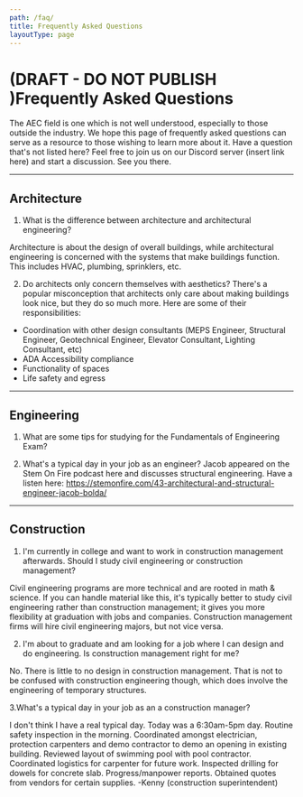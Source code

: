 ```yaml
---
path: /faq/
title: Frequently Asked Questions
layoutType: page
---
```



# (DRAFT - DO NOT PUBLISH )Frequently Asked Questions

The AEC field is one which is not well understood, especially to those outside the industry. We hope this page of frequently asked questions can serve as a resource to those wishing to learn more about it. Have a question that's not listed here? Feel free to join us on our Discord server (insert link here) and start a discussion. See you there.


<hr>

## Architecture

1. What is the difference between architecture and architectural engineering?

Architecture is about the design of overall buildings, while architectural engineering is concerned with the systems that make buildings function. This includes HVAC, plumbing, sprinklers, etc.

2. Do architects only concern themselves with aesthetics?
There's a popular misconception that architects only care about making buildings look nice, but they do so much more. Here are some of their responsibilities:
- Coordination with other design consultants (MEPS Engineer, Structural Engineer, Geotechnical Engineer, Elevator Consultant, Lighting Consultant, etc)
- ADA Accessibility compliance
- Functionality of spaces
- Life safety and egress

<hr>

## Engineering

1. What are some tips for studying for the Fundamentals of Engineering Exam?

2. What's a typical day in your job as an engineer?
Jacob appeared on the Stem On Fire podcast here and discusses structural engineering. Have a listen here: https://stemonfire.com/43-architectural-and-structural-engineer-jacob-bolda/

<hr>

## Construction

1. I'm currently in college and want to work in construction management afterwards. Should I study civil engineering or construction management?

Civil engineering programs are more technical and are rooted in math & science. If you can handle material like this, it's typically better to study civil engineering rather than construction management; it gives you more flexibility at graduation with jobs and companies. Construction management firms will hire civil engineering majors, but not vice versa.

2. I'm about to graduate and am looking for a job where I can design and do engineering. Is construction management right for me?

No. There is little to no design in construction management. That is not to be confused with construction engineering though, which does involve the engineering of temporary structures.

3.What's a typical day in your job as an a construction manager?

I don't think I have a real typical day. Today was a 6:30am-5pm day. Routine safety inspection in the morning. Coordinated amongst electrician, protection carpenters and demo contractor to demo an opening in existing building. Reviewed layout of swimming pool with pool contractor. Coordinated logistics for carpenter for future work. Inspected drilling for dowels for concrete slab. Progress/manpower reports. Obtained quotes from vendors for certain supplies. 
-Kenny (construction superintendent)


